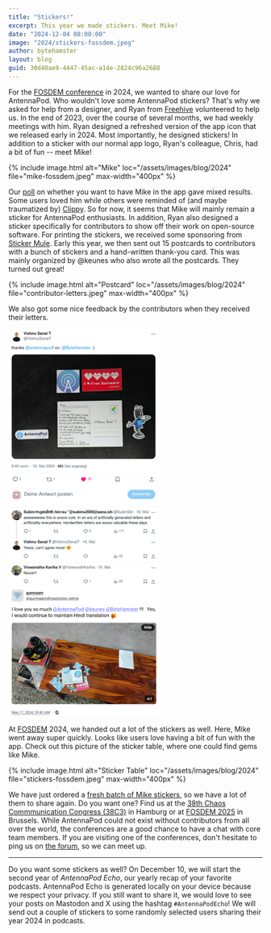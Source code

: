 ```yaml
---
title: "Stickers!"
excerpt: This year we made stickers. Meet Mike!
date: "2024-12-04 08:00:00"
image: "2024/stickers-fossdem.jpeg"
author: bytehamster
layout: blog
guid: 30d40ae9-4447-45ac-a14e-2824c96a2688
---
```


For the [FOSDEM conference](https://fosdem.org/) in 2024, we wanted to share our love for AntennaPod. Who wouldn't love some AntennaPod stickers? That's why we asked for help from a designer, and Ryan from [Freehive](https://www.freehive.com/) volunteered to help us. In the end of 2023, over the course of several months, we had weekly meetings with him. Ryan designed a refreshed version of the app icon that we released early in 2024. Most importantly, he designed stickers! In addition to a sticker with our normal app logo, Ryan's colleague, Chris, had a bit of fun -- meet Mike!

{% include image.html
   alt="Mike"
   loc="/assets/images/blog/2024"
   file="mike-fossdem.jpeg"
   max-width="400px"
%}

Our [poll](https://fosstodon.org/@AntennaPod/112819690779529744) on whether you want to have Mike in the app gave mixed results. Some users loved him while others were reminded of (and maybe traumatized by) [Clippy](https://en.wikipedia.org/wiki/Office_Assistant). So for now, it seems that Mike will mainly remain a sticker for AntennaPod enthusiasts. In addition, Ryan also designed a sticker specifically for contributors to show off their work on open-source software. For printing the stickers, we received some sponsoring from [Sticker Mule](https://www.stickermule.com/). Early this year, we then sent out 15 postcards to contributors with a bunch of stickers and a hand-written thank-you card. This was mainly organized by @keunes who also wrote all the postcards. They turned out great!

{% include image.html
   alt="Postcard"
   loc="/assets/images/blog/2024"
   file="contributor-letters.jpeg"
   max-width="400px"
%}

We also got some nice feedback by the contributors when they received their letters.

[<img alt="Feedback 1" src="/assets/images/blog/2024/stickers-feedback-1.png" style="max-width: 300px;" />](https://x.com/VishnuSanalT/status/1791010886356013392) [<img alt="Feedback 2" src="/assets/images/blog/2024/stickers-feedback-2.png" style="max-width: 300px;" />](https://fosstodon.org/@gumnaam@mastodon.online/112455295516452871)

At [FOSDEM](https://fosdem.org/) 2024, we handed out a lot of the stickers as well. Here, Mike went away super quickly. Looks like users love having a bit of fun with the app. Check out this picture of the sticker table, where one could find gems like Mike.

{% include image.html
   alt="Sticker Table"
   loc="/assets/images/blog/2024"
   file="stickers-fossdem.jpeg"
   max-width="400px"
%}

We have just ordered a [fresh batch of Mike stickers](https://forum.antennapod.org/t/more-mikes-well-stickers/5731), so we have a lot of them to share again. Do you want one? Find us at the [38th Chaos Commmunication Congress (38C3)](https://www.ccc.de/en/updates/2024/38c3-illegal-instructions) in Hamburg or at [FOSDEM 2025](https://fosdem.org/) in Brussels. While AntennaPod could not exist without contributors from all over the world, the conferences are a good chance to have a chat with core team members. If you are visiting one of the conferences, don't hesitate to ping us on [the forum](https://forum.antennapod.org/), so we can meet up.

---

Do you want some stickers as well? On December 10, we will start the second year of *AntennaPod Echo*, our yearly recap of your favorite podcasts. AntennaPod Echo is generated locally on your device because we respect your privacy. If you still want to share it, we would love to see your posts on Mastodon and X using the hashtag `#AntennaPodEcho`! We will send out a couple of stickers to some randomly selected users sharing their year 2024 in podcasts.

